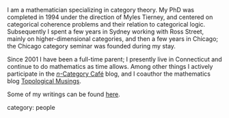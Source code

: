 I am a mathematician specializing in category theory. My PhD was completed in 1994 under the direction of Myles Tierney, and centered on categorical coherence problems and their relation to categorical logic. Subsequently I spent a few years in Sydney working with Ross Street, mainly on higher-dimensional categories, and then a few years in Chicago; the Chicago category seminar was founded during my stay. 

Since 2001 I have been a full-time parent; I presently live in Connecticut and continue to do mathematics as time allows. Among other things I actively participate in the [$n$-Category Caf&#233;](http://golem.ph.utexas.edu/category/) blog, and I coauthor the mathematics blog [Topological Musings](http://topologicalmusings.wordpress.com). 

Some of my writings can be found [here](http://math.ucr.edu/home/baez/trimble).

category: people